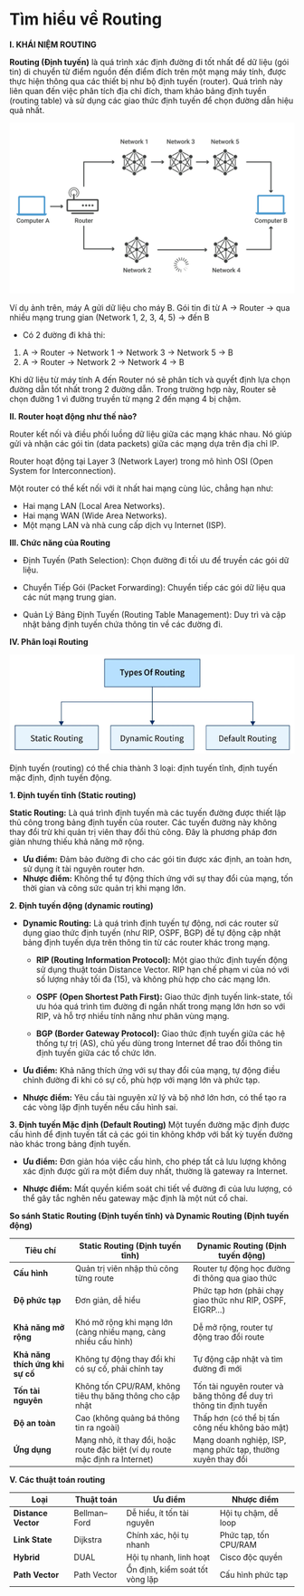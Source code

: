 # Tìm hiểu về Routing
**I. KHÁI NIỆM ROUTING**

**Routing (Định tuyến)** là quá trình xác định đường đi tốt nhất để dữ liệu (gói tin) di chuyển từ điểm nguồn đến điểm đích trên một mạng máy tính, được thực hiện thông qua các thiết bị như bộ định tuyến (router). Quá trình này liên quan đến việc phân tích địa chỉ đích, tham khảo bảng định tuyến (routing table) và sử dụng các giao thức định tuyến để chọn đường dẫn hiệu quả nhất.

![alt text](../images/routing.jpg)

Ví dụ ảnh trên, máy A gửi dữ liệu cho máy B. Gói tin đi từ A → Router → qua nhiều mạng trung gian (Network 1, 2, 3, 4, 5) → đến B
- Có 2 đường đi khả thi:
1. A → Router → Network 1 → Network 3 → Network 5 → B
2. A → Router → Network 2 → Network 4 → B

Khi dữ liệu từ máy tính A đến Router nó sẽ phân tích và quyết định lựa chọn đường dẫn tốt nhất trong 2 đường dẫn. Trong trường hợp này, Router sẽ chọn đường 1 vì đường truyền từ mạng 2 đến mạng 4 bị chậm.

**II. Router hoạt động như thế nào?**

Router kết nối và điều phối luồng dữ liệu giữa các mạng khác nhau. Nó giúp gửi và nhận các gói tin (data packets) giữa các mạng dựa trên địa chỉ IP.

Router hoạt động tại Layer 3 (Network Layer) trong mô hình OSI (Open System for Interconnection).

Một router có thể kết nối với ít nhất hai mạng cùng lúc, chẳng hạn như:
- Hai mạng LAN (Local Area Networks).
- Hai mạng WAN (Wide Area Networks).
- Một mạng LAN và nhà cung cấp dịch vụ Internet (ISP).

**III. Chức năng của Routing**

- Định Tuyến (Path Selection): Chọn đường đi tối ưu để truyền các gói dữ liệu.

- Chuyển Tiếp Gói (Packet Forwarding): Chuyển tiếp các gói dữ liệu qua các nút mạng trung gian.

- Quản Lý Bảng Định Tuyến (Routing Table Management): Duy trì và cập nhật bảng định tuyến chứa thông tin về các đường đi.

**IV. Phân loại Routing**

![alt text](../images/types.jpg)

Định tuyến (routing) có thể chia thành 3 loại: định tuyến tĩnh, định tuyến mặc định, định tuyến động.

**1. Định tuyến tĩnh (Static routing)**

**Static Routing:** Là quá trình định tuyến mà các tuyến đường được thiết lập thủ công trong bảng định tuyến của router. Các tuyến đường này không thay đổi trừ khi quản trị viên thay đổi thủ công. Đây là phương pháp đơn giản nhưng thiếu khả năng mở rộng.
- **Ưu điểm:** Đảm bảo đường đi cho các gói tin được xác định, an toàn hơn, sử dụng ít tài nguyên router hơn.
- **Nhược điểm:** Không thể tự động thích ứng với sự thay đổi của mạng, tốn thời gian và công sức quản trị khi mạng lớn.

**2. Định tuyến động (dynamic routing)**

- **Dynamic Routing:** Là quá trình định tuyến tự động, nơi các router sử dụng giao thức định tuyến (như RIP, OSPF, BGP) để tự động cập nhật bảng định tuyến dựa trên thông tin từ các router khác trong mạng.
  - **RIP (Routing Information Protocol):** Một giao thức định tuyến động sử dụng thuật toán Distance Vector. RIP hạn chế phạm vi của nó với số lượng nhảy tối đa (15), và không phù hợp cho các mạng lớn.

  - **OSPF (Open Shortest Path First):** Giao thức định tuyến link-state, tối ưu hóa quá trình tìm đường đi ngắn nhất trong mạng lớn hơn so với RIP, và hỗ trợ nhiều tính năng như phân vùng mạng.

  - **BGP (Border Gateway Protocol):** Giao thức định tuyến giữa các hệ thống tự trị (AS), chủ yếu dùng trong Internet để trao đổi thông tin định tuyến giữa các tổ chức lớn.
- **Ưu điểm:** Khả năng thích ứng với sự thay đổi của mạng, tự động điều chỉnh đường đi khi có sự cố, phù hợp với mạng lớn và phức tạp. 

- **Nhược điểm:** Yêu cầu tài nguyên xử lý và bộ nhớ lớn hơn, có thể tạo ra các vòng lặp định tuyến nếu cấu hình sai.

**3. Định tuyến Mặc định (Default Routing)**
Một tuyến đường mặc định được cấu hình để định tuyến tất cả các gói tin không khớp với bất kỳ tuyến đường nào khác trong bảng định tuyến.

- **Ưu điểm:** Đơn giản hóa việc cấu hình, cho phép tất cả lưu lượng không xác định được gửi ra một điểm duy nhất, thường là gateway ra Internet.

- **Nhược điểm:** Mất quyền kiểm soát chi tiết về đường đi của lưu lượng, có thể gây tắc nghẽn nếu gateway mặc định là một nút cổ chai.

**So sánh Static Routing (Định tuyến tĩnh) và Dynamic Routing (Định tuyến động)**

|**Tiêu chí**|**Static Routing (Định tuyến tĩnh)**|**Dynamic Routing (Định tuyến động)**|
|---------------|--------------|--------|
|**Cấu hình**|Quản trị viên nhập thủ công từng route|Router tự động học đường đi thông qua giao thức|
|**Độ phức tạp**|Đơn giản, dễ hiểu|Phức tạp hơn (phải chạy giao thức như RIP, OSPF, EIGRP…)|
|**Khả năng mở rộng**|Khó mở rộng khi mạng lớn (càng nhiều mạng, càng nhiều cấu hình)|Dễ mở rộng, router tự động trao đổi route|
|**Khả năng thích ứng khi sự cố**|Không tự động thay đổi khi có sự cố, phải chỉnh tay|Tự động cập nhật và tìm đường đi mới|
|**Tốn tài nguyên**|Không tốn CPU/RAM, không tiêu thụ băng thông cho cập nhật|Tốn tài nguyên router và băng thông để duy trì thông tin định tuyến|
|**Độ an toàn**|Cao (không quảng bá thông tin ra ngoài)|Thấp hơn (có thể bị tấn công nếu không bảo mật)|
|**Ứng dụng**|Mạng nhỏ, ít thay đổi, hoặc route đặc biệt (ví dụ route mặc định ra Internet)|Mạng doanh nghiệp, ISP, mạng phức tạp, thường xuyên thay đổi|

**V. Các thuật toán routing**

|**Loại**|**Thuật toán**|**Ưu điểm**|**Nhược điểm**|
|----|----------|-------|----------|
|**Distance Vector**|Bellman–Ford|Dễ hiểu, ít tốn tài nguyên|Hội tụ chậm, dễ loop|
|**Link State**|Dijkstra|Chính xác, hội tụ nhanh|Phức tạp, tốn CPU/RAM|
|**Hybrid**|DUAL|Hội tụ nhanh, linh hoạt|Cisco độc quyền|
|**Path Vector**|Path Vector|Ổn định, kiểm soát tốt vòng lặp|Cấu hình phức tạp|